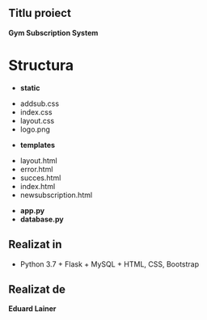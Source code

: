 ## Titlu proiect
**Gym Subscription System**

# Structura

 - **static**
 * addsub.css
 * index.css
 * layout.css
 * logo.png

 - **templates**
 * layout.html
 * error.html
 * succes.html
 * index.html
 * newsubscription.html

 - **app.py**
 - **database.py**


## Realizat in
* Python 3.7 + Flask + MySQL + HTML, CSS, Bootstrap

## Realizat de
**Eduard Lainer**